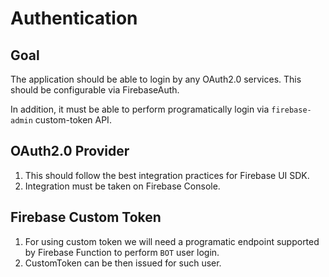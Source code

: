# Authentication

## Goal

The application should be able to login by any OAuth2.0 services. This should be configurable via FirebaseAuth.

In addition, it must be able to perform programatically login via `firebase-admin` custom-token API.

## OAuth2.0 Provider

1. This should follow the best integration practices for Firebase UI SDK.
1. Integration must be taken on Firebase Console.

## Firebase Custom Token

1. For using custom token we will need a programatic endpoint supported by Firebase Function to perform `BOT` user login.
1. CustomToken can be then issued for such user.

